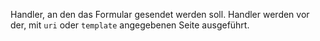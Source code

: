 Handler, an den das Formular gesendet werden soll. Handler werden vor der, mit
`uri` oder `template` angegebenen Seite ausgeführt.